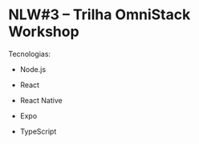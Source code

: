 # NLW#3 – Trilha OmniStack Workshop 

Tecnologias:

- Node.js

- React

- React Native

- Expo

- TypeScript
